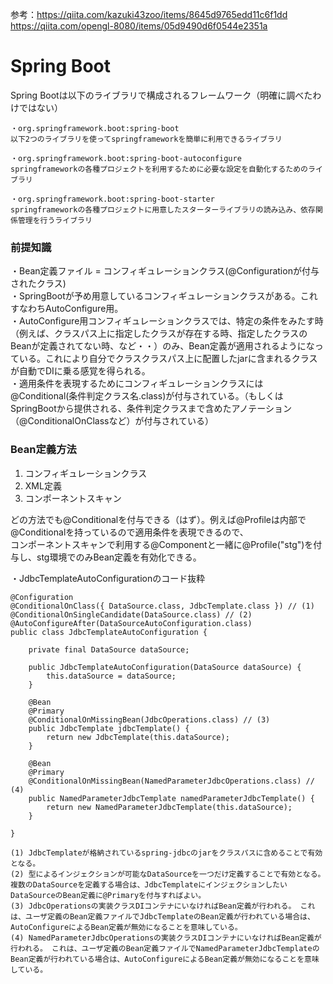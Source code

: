 参考：https://qiita.com/kazuki43zoo/items/8645d9765edd11c6f1dd
https://qiita.com/opengl-8080/items/05d9490d6f0544e2351a

# Spring Boot  
Spring Bootは以下のライブラリで構成されるフレームワーク（明確に調べたわけではない）  
```  
・org.springframework.boot:spring-boot  
以下2つのライブラリを使ってspringframeworkを簡単に利用できるライブラリ  
```  
```  
・org.springframework.boot:spring-boot-autoconfigure  
springframeworkの各種プロジェクトを利用するために必要な設定を自動化するためのライブラリ  
```  
```  
・org.springframework.boot:spring-boot-starter  
springframeworkの各種プロジェクトに用意したスターターライブラリの読み込み、依存関係管理を行うライブラリ  
```  
  
### 前提知識  
・Bean定義ファイル = コンフィギュレーションクラス(@Configurationが付与されたクラス)  
・SpringBootが予め用意しているコンフィギュレーションクラスがある。これすなわちAutoConfigure用。  
・AutoConfigure用コンフィギュレーションクラスでは、特定の条件をみたす時（例えば、クラスパス上に指定したクラスが存在する時、指定したクラスのBeanが定義されてない時、など・・）のみ、Bean定義が適用されるようになっている。これにより自分でクラスクラスパス上に配置したjarに含まれるクラスが自動でDIに乗る感覚を得られる。  
・適用条件を表現するためにコンフィギュレーションクラスには@Conditional(条件判定クラス名.class)が付与されている。（もしくはSpringBootから提供される、条件判定クラスまで含めたアノテーション（@ConditionalOnClassなど）が付与されている）  
  
### Bean定義方法  
1. コンフィギュレーションクラス  
2. XML定義  
3. コンポーネントスキャン  
  
どの方法でも@Conditionalを付与できる（はず）。例えば@Profileは内部で@Conditionalを持っているので適用条件を表現できるので、  
コンポーネントスキャンで利用する@Componentと一緒に@Profile("stg")を付与し、stg環境でのみBean定義を有効化できる。  
  
・JdbcTemplateAutoConfigurationのコード抜粋  
```  
@Configuration  
@ConditionalOnClass({ DataSource.class, JdbcTemplate.class }) // (1)  
@ConditionalOnSingleCandidate(DataSource.class) // (2)  
@AutoConfigureAfter(DataSourceAutoConfiguration.class)  
public class JdbcTemplateAutoConfiguration {  
  
    private final DataSource dataSource;  
  
    public JdbcTemplateAutoConfiguration(DataSource dataSource) {  
        this.dataSource = dataSource;  
    }  
  
    @Bean  
    @Primary  
    @ConditionalOnMissingBean(JdbcOperations.class) // (3)  
    public JdbcTemplate jdbcTemplate() {  
        return new JdbcTemplate(this.dataSource);  
    }  
  
    @Bean  
    @Primary  
    @ConditionalOnMissingBean(NamedParameterJdbcOperations.class) // (4)  
    public NamedParameterJdbcTemplate namedParameterJdbcTemplate() {  
        return new NamedParameterJdbcTemplate(this.dataSource);  
    }  
  
}  
```  
```
(1)	JdbcTemplateが格納されているspring-jdbcのjarをクラスパスに含めることで有効となる。
(2)	型によるインジェクションが可能なDataSourceを一つだけ定義することで有効となる。 複数のDataSourceを定義する場合は、JdbcTemplateにインジェクションしたいDataSourceのBean定義に@Primaryを付与すればよい。
(3)	JdbcOperationsの実装クラスDIコンテナにいなければBean定義が行われる。 これは、ユーザ定義のBean定義ファイルでJdbcTemplateのBean定義が行われている場合は、AutoConfigureによるBean定義が無効になることを意味している。
(4)	NamedParameterJdbcOperationsの実装クラスDIコンテナにいなければBean定義が行われる。 これは、ユーザ定義のBean定義ファイルでNamedParameterJdbcTemplateのBean定義が行われている場合は、AutoConfigureによるBean定義が無効になることを意味している。
```
